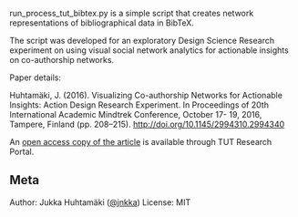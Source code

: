 run_process_tut_bibtex.py is a simple script that creates network representations of
bibliographical data in BibTeX.

The script was developed for an exploratory Design Science Research experiment
on using visual social network analytics for actionable insights on
co-authorship networks.

Paper details:

Huhtamäki, J. (2016). Visualizing Co-authorship Networks for Actionable Insights: Action Design Research Experiment. In Proceedings of 20th International Academic Mindtrek Conference, October 17- 19, 2016, Tampere, Finland (pp. 208–215). http://doi.org/10.1145/2994310.2994340

An [open access copy of the article](http://urn.fi/URN:NBN:fi:tty-201610244630) is available through TUT Research Portal.

## Meta

Author: Jukka Huhtamäki ([@jnkka](https://twitter.com/jnkka))
License: MIT
